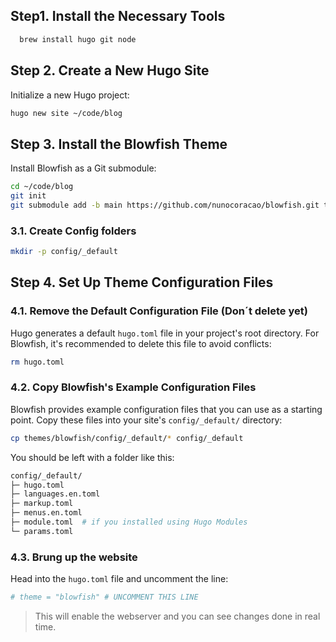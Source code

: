 
## Step1. Install the Necessary Tools

```bash
  brew install hugo git node
```

## Step 2. Create a New Hugo Site

Initialize a new Hugo project:

```bash
hugo new site ~/code/blog
```

## Step 3. Install the Blowfish Theme

Install Blowfish as a Git submodule:

```bash
cd ~/code/blog
git init
git submodule add -b main https://github.com/nunocoracao/blowfish.git themes/blowfish
```

### 3.1. Create Config folders

```bash
mkdir -p config/_default
```

## Step 4. Set Up Theme Configuration Files

### 4.1. Remove the Default Configuration File (Don´t delete yet)

Hugo generates a default `hugo.toml` file in your project's root directory. For Blowfish, it's recommended to delete this file to avoid conflicts:

```bash
rm hugo.toml
```

### 4.2. Copy Blowfish's Example Configuration Files

Blowfish provides example configuration files that you can use as a starting point. Copy these files into your site's `config/_default/` directory:

```bash
cp themes/blowfish/config/_default/* config/_default
```

You should be left with a folder like this:

```bash
config/_default/
├─ hugo.toml
├─ languages.en.toml
├─ markup.toml
├─ menus.en.toml
├─ module.toml  # if you installed using Hugo Modules
└─ params.toml
```

### 4.3. Brung up the website

Head into the `hugo.toml` file and uncomment the line:

```yml
# theme = "blowfish" # UNCOMMENT THIS LINE
```
> This will enable the webserver and you can see changes done in real time.

